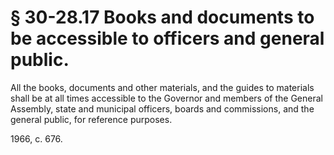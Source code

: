 # § 30-28.17 Books and documents to be accessible to officers and general public.

<p>All the books, documents and other materials, and the guides to materials shall be at all times accessible to the Governor and members of the General Assembly, state and municipal officers, boards and commissions, and the general public, for reference purposes.</p><p>1966, c. 676.</p>